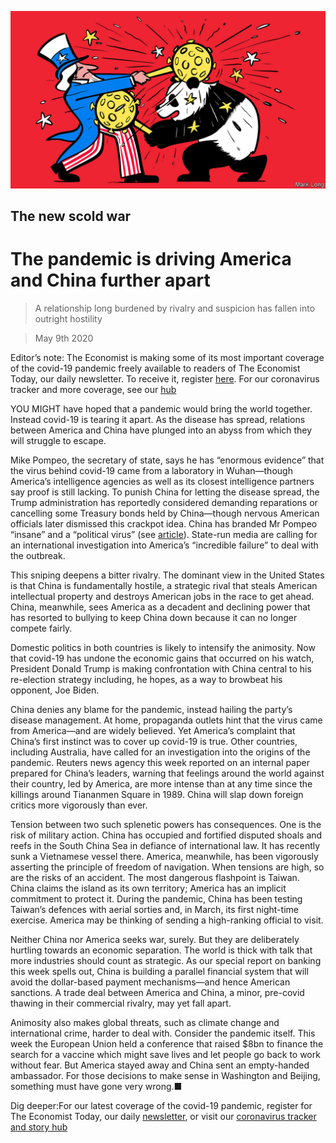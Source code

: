 ![](./images/20200509_LDD003_0.jpg)

## The new scold war

# The pandemic is driving America and China further apart

> A relationship long burdened by rivalry and suspicion has fallen into outright hostility

> May 9th 2020

Editor’s note: The Economist is making some of its most important coverage of the covid-19 pandemic freely available to readers of The Economist Today, our daily newsletter. To receive it, register [here](https://www.economist.com//newslettersignup). For our coronavirus tracker and more coverage, see our [hub](https://www.economist.com//coronavirus)

YOU MIGHT have hoped that a pandemic would bring the world together. Instead covid-19 is tearing it apart. As the disease has spread, relations between America and China have plunged into an abyss from which they will struggle to escape.

Mike Pompeo, the secretary of state, says he has “enormous evidence” that the virus behind covid-19 came from a laboratory in Wuhan—though America’s intelligence agencies as well as its closest intelligence partners say proof is still lacking. To punish China for letting the disease spread, the Trump administration has reportedly considered demanding reparations or cancelling some Treasury bonds held by China—though nervous American officials later dismissed this crackpot idea. China has branded Mr Pompeo “insane” and a “political virus” (see [article](https://www.economist.com//united-states/2020/05/09/there-is-less-trust-between-washington-and-beijing-than-at-any-point-since-1979)). State-run media are calling for an international investigation into America’s “incredible failure” to deal with the outbreak.

This sniping deepens a bitter rivalry. The dominant view in the United States is that China is fundamentally hostile, a strategic rival that steals American intellectual property and destroys American jobs in the race to get ahead. China, meanwhile, sees America as a decadent and declining power that has resorted to bullying to keep China down because it can no longer compete fairly.

Domestic politics in both countries is likely to intensify the animosity. Now that covid-19 has undone the economic gains that occurred on his watch, President Donald Trump is making confrontation with China central to his re-election strategy including, he hopes, as a way to browbeat his opponent, Joe Biden.

China denies any blame for the pandemic, instead hailing the party’s disease management. At home, propaganda outlets hint that the virus came from America—and are widely believed. Yet America’s complaint that China’s first instinct was to cover up covid-19 is true. Other countries, including Australia, have called for an investigation into the origins of the pandemic. Reuters news agency this week reported on an internal paper prepared for China’s leaders, warning that feelings around the world against their country, led by America, are more intense than at any time since the killings around Tiananmen Square in 1989. China will slap down foreign critics more vigorously than ever.

Tension between two such splenetic powers has consequences. One is the risk of military action. China has occupied and fortified disputed shoals and reefs in the South China Sea in defiance of international law. It has recently sunk a Vietnamese vessel there. America, meanwhile, has been vigorously asserting the principle of freedom of navigation. When tensions are high, so are the risks of an accident. The most dangerous flashpoint is Taiwan. China claims the island as its own territory; America has an implicit commitment to protect it. During the pandemic, China has been testing Taiwan’s defences with aerial sorties and, in March, its first night-time exercise. America may be thinking of sending a high-ranking official to visit.

Neither China nor America seeks war, surely. But they are deliberately hurtling towards an economic separation. The world is thick with talk that more industries should count as strategic. As our special report on banking this week spells out, China is building a parallel financial system that will avoid the dollar-based payment mechanisms—and hence American sanctions. A trade deal between America and China, a minor, pre-covid thawing in their commercial rivalry, may yet fall apart.

Animosity also makes global threats, such as climate change and international crime, harder to deal with. Consider the pandemic itself. This week the European Union held a conference that raised $8bn to finance the search for a vaccine which might save lives and let people go back to work without fear. But America stayed away and China sent an empty-handed ambassador. For those decisions to make sense in Washington and Beijing, something must have gone very wrong.■

Dig deeper:For our latest coverage of the covid-19 pandemic, register for The Economist Today, our daily [newsletter](https://www.economist.com//newslettersignup), or visit our [coronavirus tracker and story hub](https://www.economist.com//coronavirus)